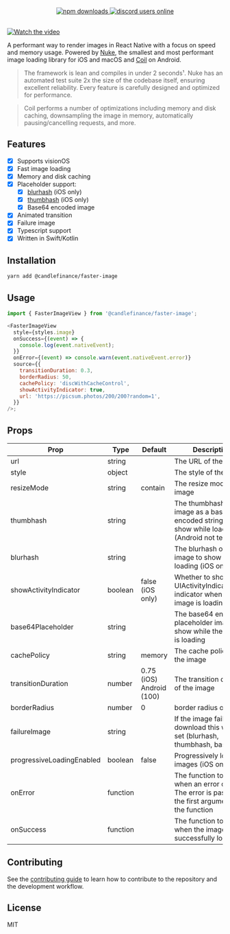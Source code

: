<br/>
<div align="center">
 <a href="https://www.npmjs.com/package/@candlefinance%2Ffaster-image">
  <img src="https://img.shields.io/npm/dm/@candlefinance%2Ffaster-image" alt="npm downloads" />
</a>
  <a alt="discord users online" href="https://discord.gg/qnAgjxhg6n" 
  target="_blank"
  rel="noopener noreferrer">
    <img alt="discord users online" src="https://img.shields.io/discord/986610142768406548?label=Discord&logo=discord&logoColor=white&cacheSeconds=3600"/>
</div>

<br/>

[![Watch the video](https://github-production-user-asset-6210df.s3.amazonaws.com/12258850/312097840-543e2f67-0d2b-4813-8993-7672e1d33fac.png?X-Amz-Algorithm=AWS4-HMAC-SHA256&X-Amz-Credential=AKIAVCODYLSA53PQK4ZA%2F20240312%2Fus-east-1%2Fs3%2Faws4_request&X-Amz-Date=20240312T134017Z&X-Amz-Expires=300&X-Amz-Signature=4c43bc8467188be3e4af67fba56a093362c60232e701d999f6a6b2fcde2f18e5&X-Amz-SignedHeaders=host&actor_id=12258850&key_id=0&repo_id=618961414)](https://github-production-user-asset-6210df.s3.amazonaws.com/12258850/312097064-7095b50f-2a48-4cb5-a614-32f5b8e6f9c3.mp4)

A performant way to render images in React Native with a focus on speed and memory usage. Powered by [Nuke](https://github.com/kean/nuke), the smallest and most performant image loading library for iOS and macOS and [Coil](https://github.com/coil-kt/coil) on Android.

> The framework is lean and compiles in under 2 seconds¹. Nuke has an automated test suite 2x the size of the codebase itself, ensuring excellent reliability. Every feature is carefully designed and optimized for performance.

> Coil performs a number of optimizations including memory and disk caching, downsampling the image in memory, automatically pausing/cancelling requests, and more.

## Features

- [x] Supports visionOS
- [x] Fast image loading
- [x] Memory and disk caching
- [x] Placeholder support:
  - [x] [blurhash](https://github.com/woltapp/blurhash) (iOS only)
  - [x] [thumbhash](https://github.com/evanw/thumbhash) (iOS only)
  - [x] Base64 encoded image
- [x] Animated transition
- [x] Failure image
- [x] Typescript support
- [x] Written in Swift/Kotlin

## Installation

```sh
yarn add @candlefinance/faster-image
```

## Usage

```js
import { FasterImageView } from '@candlefinance/faster-image';

<FasterImageView
  style={styles.image}
  onSuccess={(event) => {
    console.log(event.nativeEvent);
  }}
  onError={(event) => console.warn(event.nativeEvent.error)}
  source={{
    transitionDuration: 0.3,
    borderRadius: 50,
    cachePolicy: 'discWithCacheControl',
    showActivityIndicator: true,
    url: 'https://picsum.photos/200/200?random=1',
  }}
/>;
```

## Props

| Prop                      | Type     | Default                  | Description                                                                                          |
| ------------------------- | -------- | ------------------------ | ---------------------------------------------------------------------------------------------------- |
| url                       | string   |                          | The URL of the image                                                                                 |
| style                     | object   |                          | The style of the image                                                                               |
| resizeMode                | string   | contain                  | The resize mode of the image                                                                         |
| thumbhash                 | string   |                          | The thumbhash of the image as a base64 encoded string to show while loading (Android not tested)     |
| blurhash                  | string   |                          | The blurhash of the image to show while loading (iOS only)                                           |
| showActivityIndicator     | boolean  | false (iOS only)         | Whether to show the UIActivityIndicatorView indicator when the image is loading                      |
| base64Placeholder         | string   |                          | The base64 encoded placeholder image to show while the image is loading                              |
| cachePolicy               | string   | memory                   | The cache policy of the image                                                                        |
| transitionDuration        | number   | 0.75 (iOS) Android (100) | The transition duration of the image                                                                 |
| borderRadius              | number   | 0                        | border radius of image                                                                               |
| failureImage              | string   |                          | If the image fails to download this will be set (blurhash, thumbhash, base64)                        |
| progressiveLoadingEnabled | boolean  | false                    | Progressively load images (iOS only)                                                                 |
| onError                   | function |                          | The function to call when an error occurs. The error is passed as the first argument of the function |
| onSuccess                 | function |                          | The function to call when the image is successfully loaded                                           |

## Contributing

See the [contributing guide](CONTRIBUTING.md) to learn how to contribute to the repository and the development workflow.

## License

MIT
